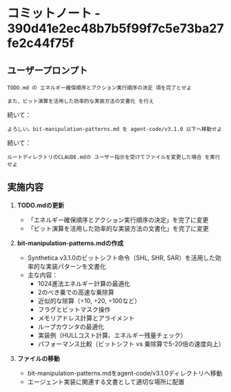 # コミットノート - 390d41e2ec48b7b5f99f7c5e73ba27fe2c44f75f

## ユーザープロンプト

```
TODO.md の エネルギー確保順序とアクション実行順序の決定 項を完了とせよ

また、ビット演算を活用した効率的な実装方法の文書化 を行え
```

続いて：

```
よろしい。bit-manipulation-patterns.md を agent-code/v3.1.0 以下へ移動せよ
```

続いて：

```
ルートディレクトリのCLAUDE.mdの ユーザー指示を受けてファイルを変更した場合 を実行せよ
```

## 実施内容

1. **TODO.mdの更新**
   - 「エネルギー確保順序とアクション実行順序の決定」を完了に変更
   - 「ビット演算を活用した効率的な実装方法の文書化」を完了に変更

2. **bit-manipulation-patterns.mdの作成**
   - Synthetica v3.1.0のビットシフト命令（SHL, SHR, SAR）を活用した効率的な実装パターンを文書化
   - 主な内容：
     - 1024進法エネルギー計算の最適化
     - 2のべき乗での高速な乗除算
     - 近似的な除算（÷10, ÷20, ÷100など）
     - フラグとビットマスク操作
     - メモリアドレス計算とアライメント
     - ループカウンタの最適化
     - 実装例（HULLコスト計算、エネルギー残量チェック）
     - パフォーマンス比較（ビットシフト vs 乗除算で5-20倍の速度向上）

3. **ファイルの移動**
   - bit-manipulation-patterns.mdをagent-code/v3.1.0ディレクトリへ移動
   - エージェント実装に関連する文書として適切な場所に配置